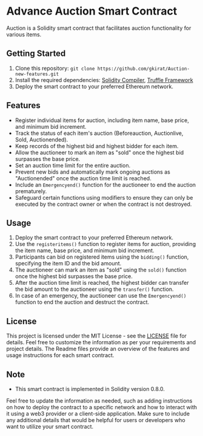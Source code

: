 # Advance Auction Smart Contract


Auction is a Solidity smart contract that facilitates auction functionality for various items.

## Getting Started

1. Clone this repository: `git clone https://github.com/gkirat/Auction-new-features.git`
2. Install the required dependencies: [Solidity Compiler](https://soliditylang.org/), [Truffle Framework](https://www.trufflesuite.com/truffle)
3. Deploy the smart contract to your preferred Ethereum network.

## Features

- Register individual items for auction, including item name, base price, and minimum bid increment.
- Track the status of each item's auction (Beforeauction, Auctionlive, Sold, Auctionended).
- Keep records of the highest bid and highest bidder for each item.
- Allow the auctioneer to mark an item as "sold" once the highest bid surpasses the base price.
- Set an auction time limit for the entire auction.
- Prevent new bids and automatically mark ongoing auctions as "Auctionended" once the auction time limit is reached.
- Include an `Emergencyend()` function for the auctioneer to end the auction prematurely.
- Safeguard certain functions using modifiers to ensure they can only be executed by the contract owner or when the contract is not destroyed.

## Usage

1. Deploy the smart contract to your preferred Ethereum network.
2. Use the `registeritems()` function to register items for auction, providing the item name, base price, and minimum bid increment.
3. Participants can bid on registered items using the `bidding()` function, specifying the item ID and the bid amount.
4. The auctioneer can mark an item as "sold" using the `sold()` function once the highest bid surpasses the base price.
5. After the auction time limit is reached, the highest bidder can transfer the bid amount to the auctioneer using the `transfer()` function.
6. In case of an emergency, the auctioneer can use the `Emergencyend()` function to end the auction and destruct the contract.

## License

This project is licensed under the MIT License - see the [LICENSE](LICENSE) file for details.
Feel free to customize the information as per your requirements and project details. The Readme files provide an overview of the features and usage instructions for each smart contract.


## Note


- This smart contract is implemented in Solidity version 0.8.0.

Feel free to update the information as needed, such as adding instructions on how to deploy the contract to a specific network and how to interact with it using a web3 provider or a client-side application. Make sure to include any additional details that would be helpful for users or developers who want to utilize your smart contract.
